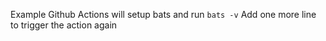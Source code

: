 Example Github Actions will setup bats and run `bats -v`
Add one more line to trigger the action again
